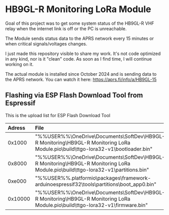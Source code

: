 # HB9GL-R Monitoring LoRa Module

Goal of this project was to get some system status of the HB9GL-R VHF relay when the internet link is off or the PC is unreachable.

The Module sends status data to the APRS network every 15 minutes or when critical signals/voltages changes.

I just made this repository visible to share my work. It's not code optimized in any kind, nor is it "clean" code.
As soon as I find time, I will continue working on it.

The actual module is installed since October 2024 and is sending data to the APRS network. You can watch it here: https://aprs.fi/info/a/HB9GL-15

## Flashing via ESP Flash Download Tool from Espressif

This is the upload list for ESP Flash Download Tool

| Adress  | File                                                                                                                                   |
| :------ | :------------------------------------------------------------------------------------------------------------------------------------- |
| 0x1000  | "%%USER%%\OneDrive\Documents\SoftDev\HB9GL-R Monitoring\HB9GL-R Monitoring LoRa Module\.pio\build\ttgo-lora32-v1\bootloader.bin" |
| 0x8000  | "%%USER%%\OneDrive\Documents\SoftDev\HB9GL-R Monitoring\HB9GL-R Monitoring LoRa Module\.pio\build\ttgo-lora32-v1\partitions.bin" |
| 0xe000  | "%%USER%%\.platformio\packages\framework-arduinoespressif32\tools\partitions\boot_app0.bin"                                      |
| 0x10000 | "%%USER%%\OneDrive\Documents\SoftDev\HB9GL-R Monitoring\HB9GL-R Monitoring LoRa Module\.pio\build\ttgo-lora32-v1\firmware.bin"   |
